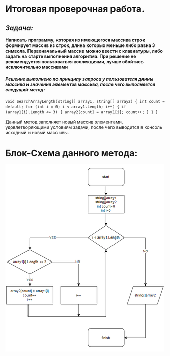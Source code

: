 # Итоговая проверочная работа.

## *Задача:*

**Написать программу, которая из имеющегося массива строк формирует массив из строк, длина которых меньше либо равна 3 символа. Первоначальный массив можно ввести с клавиатуры, либо задать на старте выполнения алгоритма. При решение не рекомендуется пользоваться коллекциями, лучше обойтись исключительно массивами**

#### *_Решение выполнено по принципу запроса у пользователя длины массива и значения элементов массива, после чего выполняется следущий метод:_*

`void SearchArrayLength(string[] array1, string[] array2)
{
    int count = default;
    for (int i = 0; i < array1.Length; i++)
    {
        if (array1[i].Length <= 3)
        {
            array2[count] = array1[i];
            count++;
        }
    }
}`

Данный метод заполняет новый массив элементами, удовлетворяющими условиям задачи, после чего выводится в консоль исходный и новый масс ивы.

# Блок-Схема данного метода:
![Блок-Схема](BlockDiagram.png)
